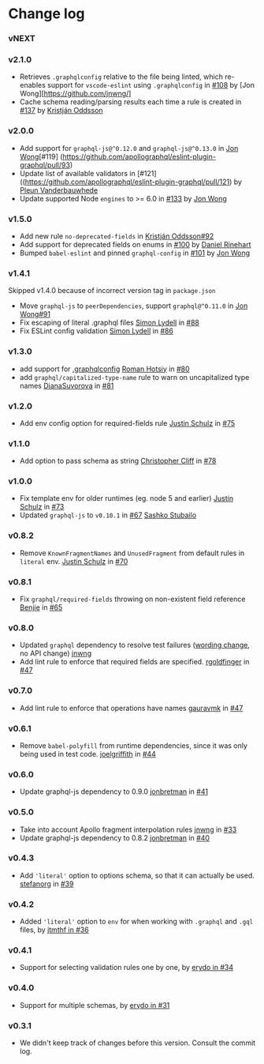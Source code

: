 # Change log
### vNEXT

### v2.1.0
- Retrieves `.graphqlconfig` relative to the file being linted, which re-enables support for `vscode-eslint` using `.graphqlconfig` in [#108](https://github.com/apollographql/eslint-plugin-graphql/pull/108) by [Jon Wong][https://github.com/jnwng/]
- Cache schema reading/parsing results each time a rule is created in [#137](https://github.com/apollographql/eslint-plugin-graphql/pull/137) by [Kristján Oddsson](https://github.com/koddsson)

### v2.0.0
- Add support for `graphql-js@^0.12.0` and `graphql-js@^0.13.0` in [Jon Wong](https://github.com/jnwng/)[#119] (https://github.com/apollographql/eslint-plugin-graphql/pull/93)
- Update list of available validators in [#121]((https://github.com/apollographql/eslint-plugin-graphql/pull/121) by [Pleun Vanderbauwhede](https://github.com/pleunv)
- Update supported Node `engines` to >= 6.0 in [#133](https://github.com/apollographql/eslint-plugin-graphql/pull/133) by [Jon Wong](https://github.com/jnwng/)

### v1.5.0
- Add new rule `no-deprecated-fields` in [Kristján Oddsson](https://github.com/koddsson/)[#92](https://github.com/apollographql/eslint-plugin-graphql/pull/93)
- Add support for deprecated fields on enums in [#100](https://github.com/apollographql/eslint-plugin-graphql/pull/100) by [Daniel Rinehart](https://github.com/NeoPhi)
- Bumped `babel-eslint` and pinned `graphql-config` in [#101](https://github.com/apollographql/eslint-plugin-graphql/pull/101) by [Jon Wong](https://github.com/jnwng)

### v1.4.1
Skipped v1.4.0 because of incorrect version tag in `package.json`
- Move `graphql-js` to `peerDependencies`, support `graphql@^0.11.0` in [Jon Wong](https://github.com/jnwng/)[#91](https://github.com/apollographql/eslint-plugin-graphql/pull/91)
- Fix escaping of literal .graphql files [Simon Lydell](https://github.com/lydell/) in [#88](https://github.com/apollographql/eslint-plugin-graphql/pull/88)
- Fix ESLint config validation [Simon Lydell](https://github.com/lydell/) in [#86](https://github.com/apollographql/eslint-plugin-graphql/pull/86)

### v1.3.0
- add support for [.graphqlconfig](https://github.com/graphcool/graphql-config) [Roman Hotsiy](https://github.com/RomanGotsiy) in [#80](https://github.com/apollographql/eslint-plugin-graphql/pull/80)
- add `graphql/capitalized-type-name` rule to warn on uncapitalized type names [DianaSuvorova](https://github.com/DianaSuvorova) in [#81](https://github.com/apollographql/eslint-plugin-graphql/pull/81)

### v1.2.0
- Add env config option for required-fields rule [Justin Schulz](https://github.com/PepperTeasdale) in [#75](https://github.com/apollographql/eslint-plugin-graphql/pull/75)

### v1.1.0
- Add option to pass schema as string [Christopher Cliff](https://github.com/christophercliff) in [#78](https://github.com/apollographql/eslint-plugin-graphql/pull/78)

### v1.0.0
- Fix template env for older runtimes (eg. node 5 and earlier) [Justin Schulz](https://github.com/PepperTeasdale) in [#73](https://github.com/apollographql/eslint-plugin-graphql/pull/73)
- Updated `graphql-js` to `v0.10.1` in [#67](https://github.com/apollographql/eslint-plugin-graphql/pull/67) [Sashko Stubailo](https://github.com/stubailo)

### v0.8.2
- Remove `KnownFragmentNames` and `UnusedFragment` from default rules in `literal` env. [Justin Schulz](https://github.com/PepperTeasdale) in [#70](https://github.com/apollographql/eslint-plugin-graphql/pull/70)

### v0.8.1
- Fix `graphql/required-fields` throwing on non-existent field reference [Benjie](https://github.com/benjie) in [#65](https://github.com/apollographql/eslint-plugin-graphql/pull/65)

### v0.8.0

- Updated `graphql` dependency to resolve test failures ([wording change](https://github.com/graphql/graphql-js/commit/ba401e154461bca5323ca9121c6dacaee10ebe88), no API change) [jnwng](https://github.com/jnwng)
- Add lint rule to enforce that required fields are specified. [rgoldfinger](https://github.com/rgoldfinger) in [#47](https://github.com/apollographql/eslint-plugin-graphql/pull/50)

### v0.7.0
- Add lint rule to enforce that operations have names [gauravmk](https://github.com/gauravmk) in [#47](https://github.com/apollographql/eslint-plugin-graphql/pull/47)

### v0.6.1

- Remove `babel-polyfill` from runtime dependencies, since it was only being used in test code. [joelgriffith](https://github.com/joelgriffith) in [#44](https://github.com/apollographql/eslint-plugin-graphql/pull/44)

### v0.6.0
- Update graphql-js dependency to 0.9.0 [jonbretman](https://github.com/jonbretman) in [#41](https://github.com/apollostack/eslint-plugin-graphql/pull/41)

### v0.5.0
- Take into account Apollo fragment interpolation rules [jnwng](https://github.com/jnwng) in [#33](https://github.com/apollostack/eslint-plugin-graphql/pull/33)
- Update graphql-js dependency to 0.8.2 [jonbretman](https://github.com/jonbretman) in [#40](https://github.com/apollostack/eslint-plugin-graphql/pull/40)


### v0.4.3

- Add `'literal'` option to options schema, so that it can actually be used. [stefanorg](https://github.com/stefanorg) in [#39](https://github.com/apollostack/eslint-plugin-graphql/pull/39)

### v0.4.2

- Added `'literal'` option to `env` for when working with `.graphql` and `.gql` files, by [jtmthf in #36](https://github.com/apollostack/eslint-plugin-graphql/pull/36)

### v0.4.1

- Support for selecting validation rules one by one, by [erydo in
#34](https://github.com/apollostack/eslint-plugin-graphql/pull/34)

### v0.4.0

- Support for multiple schemas, by [erydo in
#31](https://github.com/apollostack/eslint-plugin-graphql/pull/31)

### v0.3.1

- We didn't keep track of changes before this version. Consult the commit log.
